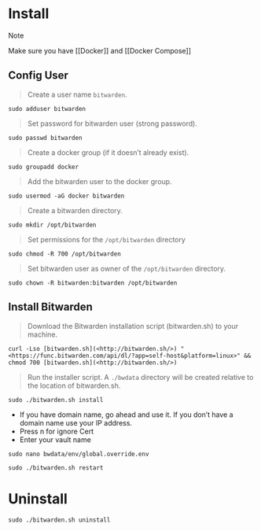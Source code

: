 # Install

> [!note]
> Make sure you have [[Docker]] and [[Docker Compose]]
## Config User

> Create a user name `bitwarden`.

```shell
sudo adduser bitwarden
```

> Set password for bitwarden user (strong password).

```shell
sudo passwd bitwarden
```

> Create a docker group (if it doesn’t already exist).

```shell
sudo groupadd docker
```

> Add the bitwarden user to the docker group.

```shell
sudo usermod -aG docker bitwarden
```

> Create a bitwarden directory.

```shell
sudo mkdir /opt/bitwarden
```

> Set permissions for the `/opt/bitwarden` directory

```shell
sudo chmod -R 700 /opt/bitwarden
```

> Set bitwarden user as owner of the `/opt/bitwarden` directory.

```shell
sudo chown -R bitwarden:bitwarden /opt/bitwarden
```

## Install Bitwarden

> Download the Bitwarden installation script (bitwarden.sh) to your machine.

```shell
curl -Lso [bitwarden.sh](<http://bitwarden.sh/>) "<https://func.bitwarden.com/api/dl/?app=self-host&platform=linux>" && chmod 700 [bitwarden.sh](<http://bitwarden.sh/>)
```

> Run the installer script. A `./bwdata` directory will be created relative to the location of bitwarden.sh.

```shell
sudo ./bitwarden.sh install
```
+ If you have domain name, go ahead and use it. If you don’t have a domain name use your IP address.
+ Press n for ignore Cert
+ Enter your vault name

```shell
sudo nano bwdata/env/global.override.env
```

```shell
sudo ./bitwarden.sh restart
```

# Uninstall

```shell
sudo ./bitwarden.sh uninstall
```